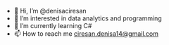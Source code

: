 - 👋 Hi, I’m @denisaciresan
- 👀 I’m interested in data analytics and programming
- 🌱 I’m currently learning C#
- 📫 How to reach me ciresan.denisa14@gmail.com
